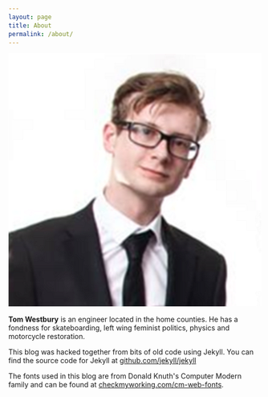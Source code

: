 ```yaml
---
layout: page
title: About
permalink: /about/
---
```


<div class="avatar">
  <img src="/assets/images/tom.png" alt='Tom' >
</div>

**Tom Westbury** is an engineer located in the home counties. He has a fondness for skateboarding, left wing feminist politics, physics and motorcycle restoration.

This blog was hacked together from bits of old code using Jekyll.
You can find the source code for Jekyll at [github.com/jekyll/jekyll](https://github.com/jekyll/jekyll)

The fonts used in this blog are from Donald Knuth's Computer Modern family and can be found at [checkmyworking.com/cm-web-fonts](http://checkmyworking.com/cm-web-fonts/).
